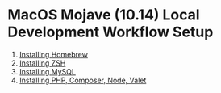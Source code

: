 # MacOS Mojave (10.14) Local Development Workflow Setup

1. [Installing Homebrew][homebrew]
2. [Installing ZSH][zsh]
3. [Installing MySQL][mysql]
4. [Installing PHP, Composer, Node, Valet][pcnv]

[//]: # (These are reference links used in the body of this note and get stripped out when the markdown processor does its job)


   [homebrew]: <https://github.com/r0manas/MacOS-Mojave-10.14-Local-Development-Workflow-Setup/wiki/01.-Installing-Homebrew>
   [zsh]: <https://github.com/r0manas/MacOS-Mojave-10.14-Local-Development-Workflow-Setup/wiki/02.-Installing-ZSH>
   [mysql]: <https://github.com/r0manas/MacOS-Mojave-10.14-Local-Development-Workflow-Setup/wiki/03.-Installing-MySQL>
   [pcnv]: <https://github.com/r0manas/MacOS-Mojave-10.14-Local-Development-Workflow-Setup/wiki/04.-Installing-PHP,-Composer,-npm,-Valet>

